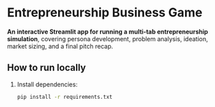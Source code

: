 # Entrepreneurship Business Game

**An interactive Streamlit app for running a multi‑tab entrepreneurship simulation**, covering persona development, problem analysis, ideation, market sizing, and a final pitch recap.

## How to run locally

1. Install dependencies:
   ```bash
   pip install -r requirements.txt
